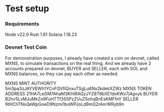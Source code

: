 # Test setup

### Requirements

Node v22.9
Rust 1.81
Solana 1.18.23

### Devnet Test Coin

For demonstration purposes, I already have created a coin on devnet, called MXNS, to simulate transactions on the real thing. And we already have 2 accounts prepared on devnet, BUYER and SELLER, each with SOL and MXNS balances, so they can pay each other as needed.

MXNS MINT AUTHORITY 5m3pa3zJAYVEWh1YCvFQVfiQnxuTSgLu6Nx2kdekXZWz
MXNS TOKEN ADDRESS 21HA7LeGM7AhaM3KHiRAQzJYZ8T6bXE1dxKWx7j4gvyk
BUYER B2hv5LxMJuMkZo9FuHTTf3S5PzZUuZ5ohqBnEsKMFfnY
SELLER 9tHChTNsQeWpGoeD9Nzmi1boWPJoLd9mQ2rAnrWRyb9n
